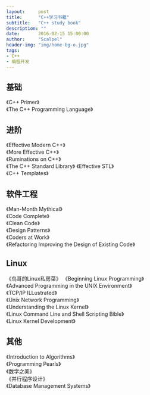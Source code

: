 ```yaml
---
layout:     post
title:      "C++学习书籍"
subtitle:   "C++ study book"
description: ""
date:       2016-02-15 15:00:00
author:     "Scalpel"
header-img: "img/home-bg-o.jpg"
tags:
- C++
- 编程开发
---
```

基础
---
《C++ Primer》  
《The C++ Programming Language》  

进阶  
---
《Effective Modern C++》  
《More Effective C++》  
《Ruminations on C++》  
《The C++ Standard Library》 
《Effective STL》  
《C++ Templates》  

软件工程  
---
《Man-Month Mythical》  
《Code Complete》  
《Clean Code》  
《Design Patterns》  
《Coders at Work》  
《Refactoring Improving the Design of Existing Code》  

Linux
---
《鸟哥的Linux私房菜》
《Beginning Linux Programming》  
《Advanced Programming in the UNIX Environment》  
《TCP/IP ILLustrated》  
《Unix Network Programming》  
《Understanding the Linux Kernel》  
《Linux Command Line and Shell Scripting Bible》  
《Linux Kernel Development》  

其他
---
《Introduction to Algorithms》  
《Programming Pearls》  
《数学之美》  
《并行程序设计》  
《Database Management Systems》  




